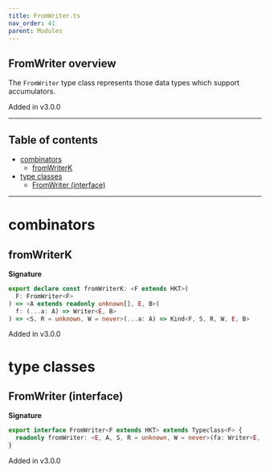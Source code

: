 ```yaml
---
title: FromWriter.ts
nav_order: 41
parent: Modules
---
```


## FromWriter overview

The `FromWriter` type class represents those data types which support accumulators.

Added in v3.0.0

---

<h2 class="text-delta">Table of contents</h2>

- [combinators](#combinators)
  - [fromWriterK](#fromwriterk)
- [type classes](#type-classes)
  - [FromWriter (interface)](#fromwriter-interface)

---

# combinators

## fromWriterK

**Signature**

```ts
export declare const fromWriterK: <F extends HKT>(
  F: FromWriter<F>
) => <A extends readonly unknown[], E, B>(
  f: (...a: A) => Writer<E, B>
) => <S, R = unknown, W = never>(...a: A) => Kind<F, S, R, W, E, B>
```

Added in v3.0.0

# type classes

## FromWriter (interface)

**Signature**

```ts
export interface FromWriter<F extends HKT> extends Typeclass<F> {
  readonly fromWriter: <E, A, S, R = unknown, W = never>(fa: Writer<E, A>) => Kind<F, S, R, W, E, A>
}
```

Added in v3.0.0
